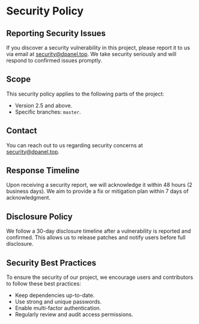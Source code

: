 # Security Policy

## Reporting Security Issues

If you discover a security vulnerability in this project, please report it to us via email at [security@dpanel.top](mailto:security@dpanel.top). We take security seriously and will respond to confirmed issues promptly.

## Scope

This security policy applies to the following parts of the project:

- Version 2.5 and above.
- Specific branches: `master`.

## Contact

You can reach out to us regarding security concerns at [security@dpanel.top](mailto:security@dpanel.top).

## Response Timeline

Upon receiving a security report, we will acknowledge it within 48 hours (2 business days). We aim to provide a fix or mitigation plan within 7 days of acknowledgment.

## Disclosure Policy

We follow a 30-day disclosure timeline after a vulnerability is reported and confirmed. This allows us to release patches and notify users before full disclosure.

## Security Best Practices

To ensure the security of our project, we encourage users and contributors to follow these best practices:
- Keep dependencies up-to-date.
- Use strong and unique passwords.
- Enable multi-factor authentication.
- Regularly review and audit access permissions.
